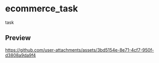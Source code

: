 # ecommerce_task

task

## Preview

https://github.com/user-attachments/assets/3bd5154e-8e71-4cf7-950f-d3808a9da9f4


